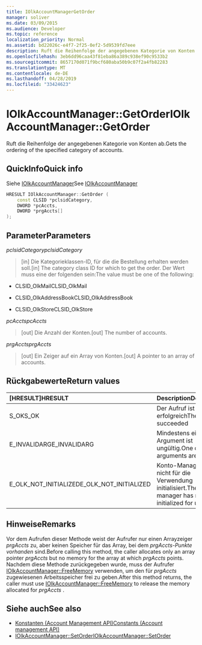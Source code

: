 ```yaml
---
title: IOlkAccountManagerGetOrder
manager: soliver
ms.date: 03/09/2015
ms.audience: Developer
ms.topic: reference
localization_priority: Normal
ms.assetid: bd22026c-e4f7-2f25-0ef2-5d9539fd7eee
description: Ruft die Reihenfolge der angegebenen Kategorie von Konten ab.
ms.openlocfilehash: 3eb6dd96caa43f81eba86a389c938ef90c9533b2
ms.sourcegitcommit: 8657170d071f9bcf680aba50b9c07f2a4fb82283
ms.translationtype: MT
ms.contentlocale: de-DE
ms.lasthandoff: 04/28/2019
ms.locfileid: "33424623"
---
```

# <a name="iolkaccountmanagergetorder"></a><span data-ttu-id="01ad7-103">IOlkAccountManager::GetOrder</span><span class="sxs-lookup"><span data-stu-id="01ad7-103">IOlkAccountManager::GetOrder</span></span>

<span data-ttu-id="01ad7-104">Ruft die Reihenfolge der angegebenen Kategorie von Konten ab.</span><span class="sxs-lookup"><span data-stu-id="01ad7-104">Gets the ordering of the specified category of accounts.</span></span>
  
## <a name="quick-info"></a><span data-ttu-id="01ad7-105">QuickInfo</span><span class="sxs-lookup"><span data-stu-id="01ad7-105">Quick info</span></span>

<span data-ttu-id="01ad7-106">Siehe [IOlkAccountManager](iolkaccountmanager.md)</span><span class="sxs-lookup"><span data-stu-id="01ad7-106">See [IOlkAccountManager](iolkaccountmanager.md)</span></span>
  
```cpp
HRESULT IOlkAccountManager::GetOrder (  
    const CLSID *pclsidCategory, 
    DWORD *pcAccts, 
    DWORD *prgAccts[] 
); 
```

## <a name="parameters"></a><span data-ttu-id="01ad7-107">Parameter</span><span class="sxs-lookup"><span data-stu-id="01ad7-107">Parameters</span></span>

<span data-ttu-id="01ad7-108">_pclsidCategory_</span><span class="sxs-lookup"><span data-stu-id="01ad7-108">_pclsidCategory_</span></span>
  
> <span data-ttu-id="01ad7-109">[in] Die Kategorieklassen-ID, für die die Bestellung erhalten werden soll.</span><span class="sxs-lookup"><span data-stu-id="01ad7-109">[in] The category class ID for which to get the order.</span></span> <span data-ttu-id="01ad7-110">Der Wert muss eine der folgenden sein:</span><span class="sxs-lookup"><span data-stu-id="01ad7-110">The value must be one of the following:</span></span>
    
   - <span data-ttu-id="01ad7-111">CLSID_OlkMail</span><span class="sxs-lookup"><span data-stu-id="01ad7-111">CLSID_OlkMail</span></span>
    
   - <span data-ttu-id="01ad7-112">CLSID_OlkAddressBook</span><span class="sxs-lookup"><span data-stu-id="01ad7-112">CLSID_OlkAddressBook</span></span>
    
   - <span data-ttu-id="01ad7-113">CLSID_OlkStore</span><span class="sxs-lookup"><span data-stu-id="01ad7-113">CLSID_OlkStore</span></span>
    
<span data-ttu-id="01ad7-114">_pcAccts_</span><span class="sxs-lookup"><span data-stu-id="01ad7-114">_pcAccts_</span></span>
  
>  <span data-ttu-id="01ad7-115">[out] Die Anzahl der Konten.</span><span class="sxs-lookup"><span data-stu-id="01ad7-115">[out] The number of accounts.</span></span> 
    
<span data-ttu-id="01ad7-116">_prgAccts_</span><span class="sxs-lookup"><span data-stu-id="01ad7-116">_prgAccts_</span></span>
  
> <span data-ttu-id="01ad7-117">[out] Ein Zeiger auf ein Array von Konten.</span><span class="sxs-lookup"><span data-stu-id="01ad7-117">[out] A pointer to an array of accounts.</span></span>
    
## <a name="return-values"></a><span data-ttu-id="01ad7-118">Rückgabewerte</span><span class="sxs-lookup"><span data-stu-id="01ad7-118">Return values</span></span>

|<span data-ttu-id="01ad7-119">**[HRESULT]**</span><span class="sxs-lookup"><span data-stu-id="01ad7-119">**HRESULT**</span></span>|<span data-ttu-id="01ad7-120">**Description**</span><span class="sxs-lookup"><span data-stu-id="01ad7-120">**Description**</span></span>|
|:-----|:-----|
|<span data-ttu-id="01ad7-121">S_OK</span><span class="sxs-lookup"><span data-stu-id="01ad7-121">S_OK</span></span>  <br/> |<span data-ttu-id="01ad7-122">Der Aufruf ist erfolgreich</span><span class="sxs-lookup"><span data-stu-id="01ad7-122">The call succeeded</span></span>  <br/> |
|<span data-ttu-id="01ad7-123">E_INVALIDARG</span><span class="sxs-lookup"><span data-stu-id="01ad7-123">E_INVALIDARG</span></span>  <br/> |<span data-ttu-id="01ad7-124">Mindestens ein Argument ist ungültig.</span><span class="sxs-lookup"><span data-stu-id="01ad7-124">One or more arguments are invalid.</span></span>  <br/> |
|<span data-ttu-id="01ad7-125">E_OLK_NOT_INITIALIZED</span><span class="sxs-lookup"><span data-stu-id="01ad7-125">E_OLK_NOT_INITIALIZED</span></span>  <br/> |<span data-ttu-id="01ad7-126">Konto-Manager wurde nicht für die Verwendung initialisiert.</span><span class="sxs-lookup"><span data-stu-id="01ad7-126">The account manager has not been initialized for use.</span></span>  <br/> |
   
## <a name="remarks"></a><span data-ttu-id="01ad7-127">Hinweise</span><span class="sxs-lookup"><span data-stu-id="01ad7-127">Remarks</span></span>

<span data-ttu-id="01ad7-128">Vor dem Aufrufen dieser Methode weist der Aufrufer nur einen Arrayzeiger  *prgAccts*  zu, aber keinen Speicher für das Array, bei dem  *prgAccts-Punkte vorhanden*  sind.</span><span class="sxs-lookup"><span data-stu-id="01ad7-128">Before calling this method, the caller allocates only an array pointer  *prgAccts*  but no memory for the array at which  *prgAccts*  points.</span></span> <span data-ttu-id="01ad7-129">Nachdem diese Methode zurückgegeben wurde, muss der Aufrufer [IOlkAccountManager::FreeMemory](iolkaccountmanager-freememory.md) verwenden, um den für  *prgAccts*  zugewiesenen Arbeitsspeicher frei zu geben.</span><span class="sxs-lookup"><span data-stu-id="01ad7-129">After this method returns, the caller must use [IOlkAccountManager::FreeMemory](iolkaccountmanager-freememory.md) to release the memory allocated for  *prgAccts*  .</span></span> 
  
## <a name="see-also"></a><span data-ttu-id="01ad7-130">Siehe auch</span><span class="sxs-lookup"><span data-stu-id="01ad7-130">See also</span></span>

- [<span data-ttu-id="01ad7-131">Konstanten (Account Management API)</span><span class="sxs-lookup"><span data-stu-id="01ad7-131">Constants (Account management API)</span></span>](constants-account-management-api.md)  
- [<span data-ttu-id="01ad7-132">IOlkAccountManager::SetOrder</span><span class="sxs-lookup"><span data-stu-id="01ad7-132">IOlkAccountManager::SetOrder</span></span>](iolkaccountmanager-setorder.md)


